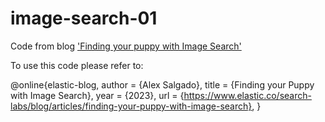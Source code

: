 # image-search-01

Code from blog ['Finding your puppy with Image Search'](https://www.elastic.co/search-labs/blog/articles/finding-your-puppy-with-image-search)

To use this code please refer to:

@online{elastic-blog,
    author    = {Alex Salgado},
    title     = {Finding your Puppy with Image Search},
    year      = {2023},
    url       = {https://www.elastic.co/search-labs/blog/articles/finding-your-puppy-with-image-search},
}


